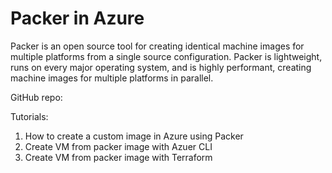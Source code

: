 # Packer in Azure
Packer is an open source tool for creating identical machine images for multiple platforms from a single source configuration. Packer is lightweight, runs on every major operating system, and is highly performant, creating machine images for multiple platforms in parallel.

GitHub repo: 

Tutorials:
1. How to create a custom image in Azure using Packer
2. Create VM from packer image with Azuer CLI
3. Create VM from packer image with Terraform

